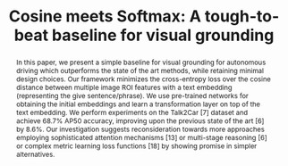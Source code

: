 ---
layout: project-page-new
title: "Cosine meets Softmax: A tough-to-beat baseline for visual grounding"
authors:
  - name: Nivedita Rufus
    sup: 1
  - name: Unni Krishnan R Nair
    sup: 1
  - name: K. Madhava Krishna
    sup: 1
  - name: Vineet Gandhi
    sup: 1
affiliations:
  - name: IIIT Hyderabad, India
    link: https://robotics.iiit.ac.in
    sup: 1
permalink: /publications/2020/Nivedita_Cosine-meets-Softmax/
abstract: "In this paper, we present a simple baseline for visual grounding for autonomous driving which outperforms the state of the art methods, while retaining minimal design choices. Our framework minimizes the cross-entropy loss over the cosine distance between multiple image ROI features with a text embedding (representing the give sentence/phrase). We use pre-trained networks for obtaining the initial embeddings and learn a transformation layer on top of the text embedding. We perform experiments on the Talk2Car [7] dataset and achieve 68.7% AP50 accuracy, improving upon the previous state of the art [6] by 8.6%. Our investigation suggests reconsideration towards more approaches employing sophisticated attention mechanisms [13] or multi-stage reasoning [6] or complex metric learning loss functions [18] by showing promise in simpler alternatives."
paper: https://arxiv.org/pdf/2009.06066.pdf
#iframe: https://www.youtube.com/embed/fMGj0U9QuBw

---